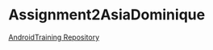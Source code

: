 # Assignment2AsiaDominique

[AndroidTraining Repository](https://github.com/mixi-inc/AndroidTraining/tree/master)


